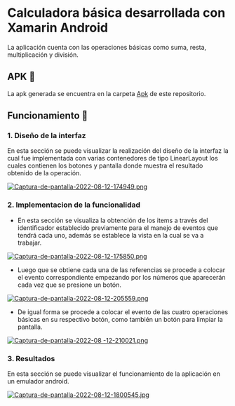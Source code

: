 # Calculadora básica desarrollada con Xamarin Android 

La aplicación cuenta con las operaciones básicas como suma, resta, multiplicación y división.

## APK :iphone:

La apk generada se encuentra en la carpeta [Apk](https://github.com/JoseLuisColcha/Calculator_Android_Xamarin/tree/master/Apk) de este repositorio.

## Funcionamiento 📌 

### 1. Diseño de la interfaz
En esta sección se puede visualizar la realización del diseño de la interfaz la cual fue implementada con varias contenedores de tipo LinearLayout los cuales contienen los botones y pantalla donde muestra el resultado obtenido de la operación.

[![Captura-de-pantalla-2022-08-12-174949.png](https://i.postimg.cc/mkPMrzvQ/Captura-de-pantalla-2022-08-12-174949.png)](https://postimg.cc/CnVdP1L1)

### 2. Implementacion de la funcionalidad
- En esta sección se visualiza la obtención de los items a través del identificador establecido previamente para el manejo de eventos que tendrá cada uno, además se establece la vista en la cual se va a trabajar.

[![Captura-de-pantalla-2022-08-12-175850.png](https://i.postimg.cc/kDP6sjH5/Captura-de-pantalla-2022-08-12-175850.png)](https://postimg.cc/bSLwNRpX)

- Luego que se obtiene cada una de las referencias se procede a colocar el evento correspondiente empezando por los números que aparecerán cada vez que se presione un botón.

[![Captura-de-pantalla-2022-08-12-205559.png](https://i.postimg.cc/pdrVT9kX/Captura-de-pantalla-2022-08-12-205559.png)](https://postimg.cc/1gx173LL)

- De igual forma se procede a colocar el evento de las cuatro operaciones básicas en su respectivo botón, como también un botón para limpiar la pantalla.

[![Captura-de-pantalla-2022-08
-12-210021.png](https://i.postimg.cc/L5D8yGVN/Captura-de-pantalla-2022-08-12-210021.png)](https://postimg.cc/5QHJy7TC)

### 3. Resultados
En esta sección se puede visualizar el funcionamiento de la aplicación en un emulador android.

[![Captura-de-pantalla-2022-08-12-1800545.jpg](https://i.postimg.cc/x8gHjrTb/Captura-de-pantalla-2022-08-12-1800545.jpg)](https://postimg.cc/MfMXtFBW)
